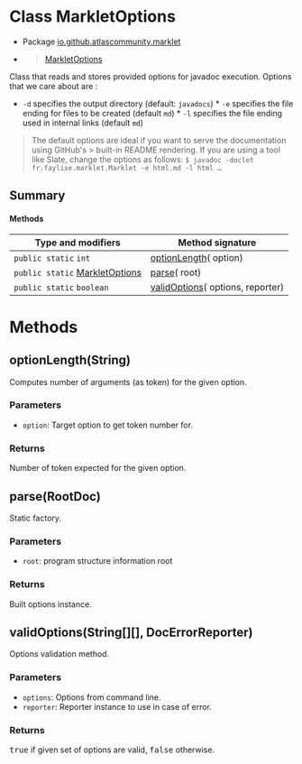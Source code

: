 # Class MarkletOptions

* Package [io.github.atlascommunity.marklet](README.html)
*  > [MarkletOptions](MarkletOptions.md)

Class that reads and stores provided options for javadoc execution. Options that we care about
 are :

 * `-d` specifies the output directory (default: `javadocs`) * `-e` specifies the file ending
 for files to be created (default `md`) * `-l` specifies the file ending used in internal links
 (default `md`)

 > The default options are ideal if you want to serve the documentation using GitHub's >
 built-in README rendering. If you are using a tool like Slate, change the options as follows: ```
 $ javadoc -doclet fr.faylixe.marklet.Marklet -e html.md -l html … ```


## Summary
#### Methods
| Type and modifiers | Method signature |
| --- | --- |
| `public static` `int` | [optionLength](#optionlengthstring)( option) |
| `public static` [MarkletOptions](MarkletOptions.md) | [parse](#parserootdoc)( root) |
| `public static` `boolean` | [validOptions](#validoptionsstring-docerrorreporter)( options,  reporter) |



# Methods
## optionLength(String)
Computes number of arguments (as token) for the given option.

### **Parameters**
* `option`: Target option to get token number for.

### **Returns**
Number of token expected for the given option.



## parse(RootDoc)
Static factory.

### **Parameters**
* `root`: program structure information root

### **Returns**
Built options instance.



## validOptions(String[][], DocErrorReporter)
Options validation method.

### **Parameters**
* `options`: Options from command line.
* `reporter`: Reporter instance to use in case of error.

### **Returns**
<tt>true</tt> if given set of options are valid, <tt>false</tt> otherwise.





